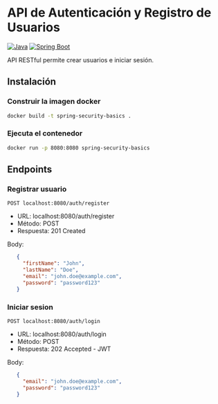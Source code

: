 # API de Autenticación y Registro de Usuarios  
[![Java](https://img.shields.io/badge/Java-17-blue?logo=java&logoColor=white)](https://www.java.com/) 
[![Spring Boot](https://img.shields.io/badge/Spring%20Boot-3.2.5-brightgreen?logo=spring&logoColor=white)](https://spring.io/projects/spring-boot)

API RESTful permite crear usuarios e iniciar sesión.
## Instalación
### Construir la imagen docker
```bash
docker build -t spring-security-basics .
```
### Ejecuta el contenedor
```bash
docker run -p 8080:8080 spring-security-basics
```
## Endpoints
### Registrar usuario
```http
POST localhost:8080/auth/register
```
- URL: localhost:8080/auth/register
- Método: POST
- Respuesta: 201 Created
 
Body:
 ```json
    {
      "firstName": "John",
      "lastName": "Doe",
      "email": "john.doe@example.com",
      "password": "password123"
    }
 ```
### Iniciar sesion
```http
POST localhost:8080/auth/login
```
- URL: localhost:8080/auth/login
- Método: POST
- Respuesta: 202 Accepted - JWT
 
Body:
 ```json
    {
      "email": "john.doe@example.com",
      "password": "password123"
    }
 ```


